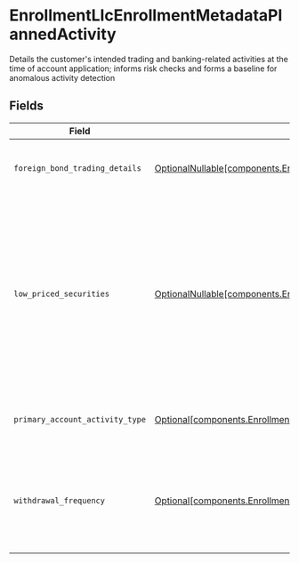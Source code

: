 # EnrollmentLlcEnrollmentMetadataPlannedActivity

Details the customer's intended trading and banking-related activities at the time of account application; informs risk checks and forms a baseline for anomalous activity detection


## Fields

| Field                                                                                                                                                                        | Type                                                                                                                                                                         | Required                                                                                                                                                                     | Description                                                                                                                                                                  | Example                                                                                                                                                                      |
| ---------------------------------------------------------------------------------------------------------------------------------------------------------------------------- | ---------------------------------------------------------------------------------------------------------------------------------------------------------------------------- | ---------------------------------------------------------------------------------------------------------------------------------------------------------------------------- | ---------------------------------------------------------------------------------------------------------------------------------------------------------------------------- | ---------------------------------------------------------------------------------------------------------------------------------------------------------------------------- |
| `foreign_bond_trading_details`                                                                                                                                               | [OptionalNullable[components.EnrollmentLlcEnrollmentMetadataForeignBondTradingDetails]](../../models/components/enrollmentllcenrollmentmetadataforeignbondtradingdetails.md) | :heavy_minus_sign:                                                                                                                                                           | The foreign bond trading countries details                                                                                                                                   |                                                                                                                                                                              |
| `low_priced_securities`                                                                                                                                                      | [OptionalNullable[components.EnrollmentLlcEnrollmentMetadataLowPricedSecurities]](../../models/components/enrollmentllcenrollmentmetadatalowpricedsecurities.md)             | :heavy_minus_sign:                                                                                                                                                           | The account anticipates trading in securities trading for less than $5 per share and are typically traded over-the-counter (OTC) or through pink sheets                      |                                                                                                                                                                              |
| `primary_account_activity_type`                                                                                                                                              | [Optional[components.EnrollmentLlcEnrollmentMetadataPrimaryAccountActivityType]](../../models/components/enrollmentllcenrollmentmetadataprimaryaccountactivitytype.md)       | :heavy_minus_sign:                                                                                                                                                           | The primary account activity type                                                                                                                                            | ACTIVE_TRADING                                                                                                                                                               |
| `withdrawal_frequency`                                                                                                                                                       | [Optional[components.EnrollmentLlcEnrollmentMetadataWithdrawalFrequency]](../../models/components/enrollmentllcenrollmentmetadatawithdrawalfrequency.md)                     | :heavy_minus_sign:                                                                                                                                                           | The frequency by which cash is anticipated to be withdrawn from the account                                                                                                  | FREQUENT                                                                                                                                                                     |